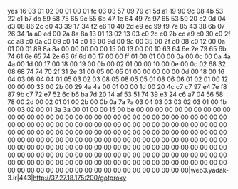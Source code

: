 yes|16 03 01 02 00 01 00 01 fc 03 03 57 09 79 c1 5d a1 19 90 9c 08 4b 53 22 c1 b7 db 59 58 75 65 9e 55 6b 47 1c 64 49 7c 97 65 53 59 20 c2 0d 04 d3 08 86 2c d0 43 39 17 34 f2 e6 10 40 2d e9 ec 99 f9 7e 85 43 38 6b 07 26 34 1a a0 ed 00 2a 8a 8a 13 01 13 02 13 03 c0 2c c0 2b cc a9 c0 30 c0 2f cc a8 c0 0a c0 09 c0 14 c0 13 00 9d 00 9c 00 35 00 2f c0 08 c0 12 00 0a 01 00 01 89 8a 8a 00 00 00 00 00 15 00 13 00 00 10 63 64 6e 2e 79 65 6b 74 61 6e 65 74 2e 63 6f 6d 00 17 00 00 ff 01 00 01 00 00 0a 00 0c 00 0a 4a 4a 00 1d 00 17 00 18 00 19 00 0b 00 02 01 00 00 10 00 0e 00 0c 02 68 32 08 68 74 74 70 2f 31 2e 31 00 05 00 05 01 00 00 00 00 00 0d 00 18 00 16 04 03 08 04 04 01 05 03 02 03 08 05 08 05 05 01 08 06 06 01 02 01 00 12 00 00 00 33 00 2b 00 29 4a 4a 00 01 00 00 1d 00 20 4c c7 c7 97 e4 7e f8 87 9b c7 72 e7 52 6c b6 ba 7d 20 14 af 53 51 74 39 e3 24 c6 a7 04 56 58 78 00 2d 00 02 01 01 00 2b 00 0b 0a 7a 7a 03 04 03 03 03 02 03 01 00 1b 00 03 02 00 01 3a 3a 00 01 00 00 15 00 be 00 00 00 00 00 00 00 00 00 00 00 00 00 00 00 00 00 00 00 00 00 00 00 00 00 00 00 00 00 00 00 00 00 00 00 00 00 00 00 00 00 00 00 00 00 00 00 00 00 00 00 00 00 00 00 00 00 00 00 00 00 00 00 00 00 00 00 00 00 00 00 00 00 00 00 00 00 00 00 00 00 00 00 00 00 00 00 00 00 00 00 00 00 00 00 00 00 00 00 00 00 00 00 00 00 00 00 00 00 00 00 00 00 00 00 00 00 00 00 00 00 00 00 00 00 00 00 00 00 00 00 00 00 00 00 00 00 00 00 00 00 00 00 00 00 00 00 00 00 00 00 00 00 00 00 00 00 00 00 00 00 00 00 00 00 00 00 00 00 00 00 00 00 00 00 00 00 00 00 00 00 00 00 00 00 00 00 00 00 00|web3.yadak-3.ir|443|http://37.27.18.175:200/gotproxy
